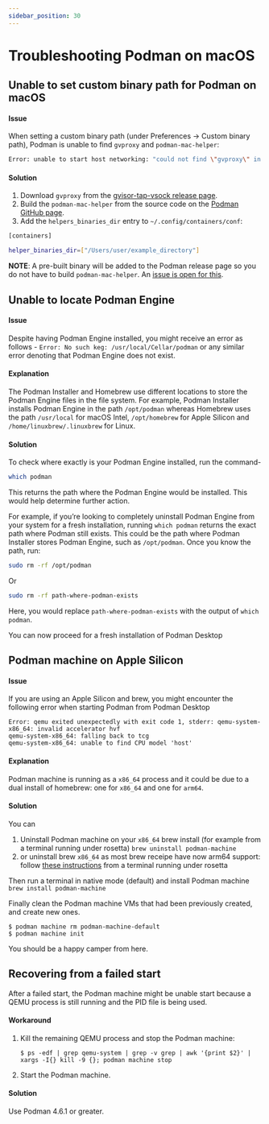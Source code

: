 ```yaml
---
sidebar_position: 30
---
```


# Troubleshooting Podman on macOS

## Unable to set custom binary path for Podman on macOS

#### Issue

When setting a custom binary path (under Preferences -> Custom binary path), Podman is unable to find `gvproxy` and `podman-mac-helper`:

```sh
Error: unable to start host networking: "could not find \"gvproxy\" in one of [/usr/local/opt/podman/libexec /opt/homebrew/bin /opt/homebrew/opt/podman/libexec /usr/local/bin /usr/local/libexec/podman /usr/local/lib/podman /usr/libexec/podman /usr/lib/podman $BINDIR/../libexec/podman].  To resolve this error, set the helper_binaries_dir key in the `[engine]` section of containers.conf to the directory containing your helper binaries."
```

#### Solution

1. Download `gvproxy` from the [gvisor-tap-vsock release page](https://github.com/containers/gvisor-tap-vsock/releases).
2. Build the `podman-mac-helper` from the source code on the [Podman GitHub page](https://github.com/containers/podman/tree/main/cmd/podman-mac-helper).
3. Add the `helpers_binaries_dir` entry to `~/.config/containers/conf`:

```sh
[containers]

helper_binaries_dir=["/Users/user/example_directory"]
```

**NOTE**: A pre-built binary will be added to the Podman release page so you do not have to build `podman-mac-helper`. An [issue is open for this](https://github.com/containers/podman/issues/16746).

## Unable to locate Podman Engine

#### Issue

Despite having Podman Engine installed, you might receive an error as follows -
`Error: No such keg: /usr/local/Cellar/podman`
or any similar error denoting that Podman Engine does not exist.

#### Explanation

The Podman Installer and Homebrew use different locations to store the Podman Engine files in the file system. For example, Podman Installer installs Podman Engine in the path `/opt/podman` whereas Homebrew uses the path `/usr/local` for macOS Intel, `/opt/homebrew` for Apple Silicon and `/home/linuxbrew/.linuxbrew` for Linux.

#### Solution

To check where exactly is your Podman Engine installed, run the command-

```sh
which podman
```

This returns the path where the Podman Engine would be installed. This would help determine further action.

For example, if you’re looking to completely uninstall Podman Engine from your system for a fresh installation, running `which podman` returns the exact path where Podman still exists. This could be the path where Podman Installer stores Podman Engine, such as `/opt/podman`. Once you know the path, run:

```sh
sudo rm -rf /opt/podman
```

Or

```sh
sudo rm -rf path-where-podman-exists
```

Here, you would replace `path-where-podman-exists` with the output of `which podman`.

You can now proceed for a fresh installation of Podman Desktop

## Podman machine on Apple Silicon

#### Issue

If you are using an Apple Silicon and brew, you might encounter the following error when starting Podman from Podman Desktop

```shell-session
Error: qemu exited unexpectedly with exit code 1, stderr: qemu-system-x86_64: invalid accelerator hvf
qemu-system-x86_64: falling back to tcg
qemu-system-x86_64: unable to find CPU model 'host'
```

#### Explanation

Podman machine is running as a `x86_64` process and it could be due to a dual install of homebrew: one for `x86_64` and one for `arm64`.

#### Solution

You can

1. Uninstall Podman machine on your `x86_64` brew install (for example from a terminal running under rosetta) `brew uninstall podman-machine`
2. or uninstall brew `x86_64` as most brew receipe have now arm64 support: follow [these instructions](https://github.com/homebrew/install#uninstall-homebrew) from a terminal running under rosetta

Then run a terminal in native mode (default) and install Podman machine `brew install podman-machine`

Finally clean the Podman machine VMs that had been previously created, and create new ones.

```shell-session
$ podman machine rm podman-machine-default
$ podman machine init
```

You should be a happy camper from here.

## Recovering from a failed start

After a failed start, the Podman machine might be unable start because a QEMU process is still running and the PID file is being used.

#### Workaround

1. Kill the remaining QEMU process and stop the Podman machine:

   ```shell-session
   $ ps -edf | grep qemu-system | grep -v grep | awk '{print $2}' | xargs -I{} kill -9 {}; podman machine stop
   ```

2. Start the Podman machine.

#### Solution

Use Podman 4.6.1 or greater.
